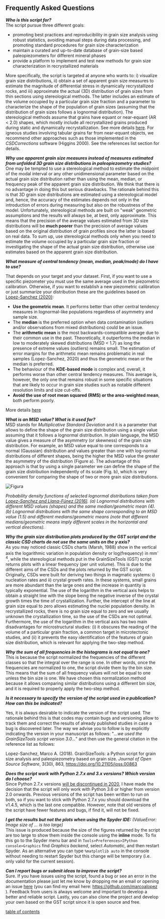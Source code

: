 Frequently Asked Questions
-------------

***Who is this script for?***  
The script pursue three different goals:

- promoting best practices and reproducibility in grain size analysis using robust statistics, avoiding manual steps during data processing, and promoting standard procedures for grain size characterization
- maintain a curated and up-to-date database of grain-size based paleopiezometers for different mineral phases
- provide a platform to implement and test new methods for grain size characterization in recrystallized materials

More specifically, the script is targeted at anyone who wants to: i) visualize grain size distributions, ii) obtain a set of apparent grain size measures to estimate the magnitude of differential stress in dynamically recrystallized rocks, and iii) approximate the actual (3D) distribution of grain sizes from thin sections using stereological methods. The latter includes an estimate of the volume occupied by a particular grain size fraction and a parameter to characterize the shape of the population of grain sizes (assuming that the distribution of grain sizes follows a lognormal distribution). The stereological methods assume that grains have equant or near-equant (AR < 2.0) shapes, which mostly include all recrystallized grains produced during static and dynamically recrystallization. See more details [here](http://joss.theoj.org/papers/10.21105/joss.00863). For igneous studies involving tabular grains far from near-equant objects, we recommend other approaches such as those implemented in the *CSDCorrections* software (Higgins 2000). See the references list section for details.

***Why use apparent grain size measures instead of measures estimated from unfolded 3D grain size distributions in paleopiezometry studies?***  
One may be tempted to use a stereological method to estimate the midpoint of the modal interval or any other unidimensional parameter based on the actual grain size distribution rather than using the mean, median, or frequency peak of the apparent grain size distribution. We think that there is no advantage in doing this but serious drawbacks. The rationale behind this is that 3D grain size distributions are estimated using a stereological model and, hence, the accuracy of the estimates depends not only in the introduction of errors during measuring but also on the robustness of the model. Unfortunately, stereological methods are built on "weak" geometric assumptions and the results will always be, at best, only approximate. This means that the precision of the average values estimated from 3D size distributions will be **much poorer** than the precision of average values based on the original distribution of grain profiles since the latter is based on real data. To sum up, use stereological methods only when you need to estimate the volume occupied by a particular grain size fraction or investigating the shape of the actual grain size distribution, otherwise use estimates based on the apparent grain size distribution.

***What measure of central tendency (mean, median, peak/mode) do I have to use?***

That depends on your target and your dataset. First, if you want to use a specific piezometer you must use the same average used in the piezometric calibration. Otherwise, if you want to establish a new piezometric calibration or just summarize your distribution these are the guidelines based on [Lopez-Sanchez (2020)](https://doi.org/10.1016/j.jsg.2020.104042):

- **Use the geometric mean**. It performs better than other central tendency measures in lognormal-like populations regardless of asymmetry and sample size.
- The **median** is the preferred option when data contamination (outliers and/or observations from mixed distributions) could be an issue.
- The **arithmetic mean** is the most backwards-compatible average due to their common use in the past. Theoretically, it outperforms the median in low to moderately skewed distributions (MSD < 1.7) as long the presence of extreme values (outliers) remains small. The estimation of error margins for the arithmetic mean remains problematic in real samples (Lopez-Sanchez, 2020) and thus the geometric mean or the median is preferred.
- The behaviour of the **KDE-based mode** is complex and, overall, it performs worse than other central tendency measures. This average is, however, the only one that remains robust in some specific situations that are likely to occur in grain size studies such as notable different resolution limits and size cut-offs.
- **Avoid the use of root mean squared (RMS) or the area-weighted mean**, both perform poorly.

More details [here](https://github.com/marcoalopez/marcoalopez.github.io/blob/master/docs/2020_JSG_SG_104042.pdf)

***What is an MSD value? What is it used for?***  
MSD stands for *Multiplicative Standard Deviation* and it is a parameter that allows to define the shape of the grain size distribution using a single value assuming that it follows a lognormal distribution. In plain language, the MSD value gives a measure of the asymmetry (or skewness) of the grain size distribution. For example, an MSD value equal to one corresponds to a normal (Gaussian) distribution and values greater than one with log-normal distributions of different shapes, being the higher the MSD value the greater the asymmetry of the distribution (Figure a). The advantage of this approach is that by using a single parameter we can define the shape of the grain size distribution independently of its scale (Fig. b), which is very convenient for comparing the shape of two or more grain size distributions.

![Figura](https://raw.githubusercontent.com/marcoalopez/GrainSizeTools/master/FIGURES/MSD_value.png)

*Probability density functions of selected lognormal distributions taken from [Lopez-Sanchez and Llana-Fúnez (2016)](http://www.sciencedirect.com/science/article/pii/S0191814116301778). (a) Lognormal distributions with different MSD values (shapes) and the same median/geometric mean (4). (b) Lognormal distributions with the same shape corresponding to an MSD value (1.5) and different medians/geometric means (note that different medians/geometric means imply different scales in the horizontal and vertical directions).*

***Why the grain size distribution plots produced by the GST script and the classic CSD charts do not use the same units on the y axis?***  
As you may noticed classic CSDs charts (Marsh, 1988) show in the vertical axis the logarithmic variation in population density or log(frequency) in mm<sup>-4</sup>, while the stereological methods put in the GrainSizeTools (GST) script returns plots with a linear frequency (per unit volume). This is due to the different aims of the CSDs and the plots returned by the GST script. Originally, CSDs were built for deriving two things in magmatic systems: i) nucleation rates and ii) crystal growth rates. In these systems, small grains are more abundant than the large ones and the increase in quantity is typically exponential. The use of the logarithm in the vertical axis helps to obtain a straight line with the slope being the negative inverse of the crystal growth times the time of crystallization. Further, the intercept of the line at grain size equal to zero allows estimating the nuclei population density. In recrystallized rocks, there is no grain size equal to zero and we usually unknown the crystallization time, so the use of the CSDs are not optimal. Furthermore, the use of the logarithm in the vertical axis has two main disadvantages for microstructural studies: (i) it obscures the reading of the volume of a particular grain fraction, a common target in microtectonic studies, and (ii) it prevents the easy identification of the features of grain size distribution, which is relevant for applying the two-step method.

***Why the sum of all frequencies in the histograms is not equal to one?***  
This is because the script normalized the frequencies of the different classes so that the integral over the range is one. In other words, once the frequencies are normalized to one, the script divide them by the bin size. This means that the sum of all frequency values will not be equal to one unless the bin size is one. We have chosen this normalization method because it allows comparing similar distributions using a different bin size, and it is required to properly apply the two-step method.

***Is it necessary to specify the version of the script used in a publication? How can this be indicated?***  

Yes, it is always desirable to indicate the version of the script used. The rationale behind this is that codes may contain bugs and versioning allow to track them and correct the results of already published studies in case a bug is discovered later. The  way we advise you to follow is by explicitly indicating the version in your manuscript as follows: "*...we used the GrainSizeTools script version 3.0...*" and then use the general citation in the reference list as follows:

Lopez-Sanchez, Marco A. (2018). GrainSizeTools: a Python script for grain size analysis and paleopiezometry based on grain size. *Journal of Open Source Software*, 3(30), 863, https://doi.org/10.21105/joss.00863

***Does the script work with Python 2.7.x and 3.x versions? Which version do I choose?***  
Since Python 2.7.x versions [will be discontinued in 2020](https://pythonclock.org/), I have made the decision that the script will only work with Python 3.6 or higher from version 2.0 onwards. Previous versions of the script has been written to run on both, so if you want to stick with Python 2.7.x you should download the v1.4.5, which is the last one compatible. However, note that old versions of the script have fewer features and bugs, if find it, will not be fixed.

***I get the results but not the plots when using the Spyder IDE:*** *(ValueError: Image size of ... is too large)*  
This issue is produced because the size of the figures returned by the script are too large to show them inside the console using the **inline** mode. To fix this go to the Spyder menu bar and in  ```Tools>Preferences>IPython console>Graphics``` find *Graphics backend*, select *Automatic*, and then restart Spyder. As an alternative you can type ``%matplotlib auto`` in the console without needing to restart Spyder but this change will be temporary (i.e. only valid for the current session).

***Can I report bugs or submit ideas to improve the script?***  
Sure. If you have issues using the script, found a bug or see an error in the documentation please just let me know by dropping me an email or opening an issue [here](https://github.com/marcoalopez/GrainSizeTools/issues) (you can find my email here: https://github.com/marcoalopez ). Feedback from users is always welcome and important to develop a better and reliable script. Lastly, you can also clone the project and develop your own based on the GST script since it is open source and free.

[table of contents](https://github.com/marcoalopez/GrainSizeTools/blob/master/DOCS/tableOfContents.md)